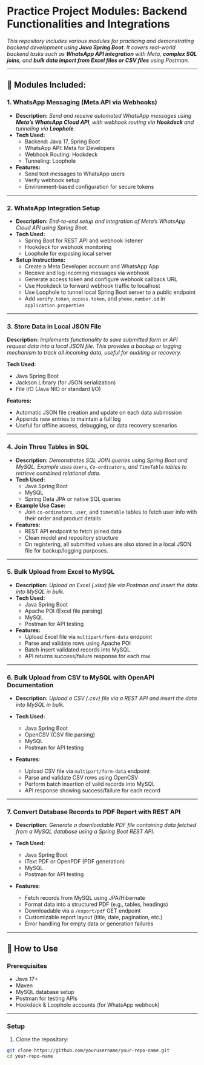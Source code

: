 # Practice Project Modules: Backend Functionalities and Integrations

*This repository includes various modules for practicing and demonstrating backend development using **Java Spring Boot**. It covers real-world backend tasks such as **WhatsApp API integration** with Meta, **complex SQL joins**, and **bulk data import from Excel files or CSV files** using Postman.*

---

## 🚀 Modules Included:

### 1. WhatsApp Messaging (Meta API via Webhooks)
- **Description:** *Send and receive automated WhatsApp messages using **Meta’s WhatsApp Cloud API**, with webhook routing via **Hookdeck** and tunneling via **Loophole**.*
- **Tech Used:** 
  - Backend: Java 17, Spring Boot  
  - WhatsApp API: Meta for Developers  
  - Webhook Routing: Hookdeck  
  - Tunneling: Loophole
- **Features:**
  - Send text messages to WhatsApp users
  - Verify webhook setup
  - Environment-based configuration for secure tokens

---

### 2. WhatsApp Integration Setup
- **Description:** *End-to-end setup and integration of Meta’s WhatsApp Cloud API using Spring Boot.*
- **Tech Used:** 
  - Spring Boot for REST API and webhook listener  
  - Hookdeck for webhook monitoring  
  - Loophole for exposing local server
- **Setup Instructions:**
  - Create a Meta Developer account and WhatsApp App
  - Receive and log incoming messages via webhook
  - Generate access token and configure webhook callback URL
  - Use Hookdeck to forward webhook traffic to localhost
  - Use Loophole to tunnel local Spring Boot server to a public endpoint
  - Add `verify.token`, `access.token`, and `phone.number.id` in `application.properties`

---

### 3. Store Data in Local JSON File
**Description:** *Implements functionality to save submitted form or API request data into a local JSON file. This provides a backup or logging mechanism to track all incoming data, useful for auditing or recovery.*

**Tech Used:**
 - Java Spring Boot
 - Jackson Library (for JSON serialization)
 - File I/O (Java NIO or standard I/O)

**Features:**
 - Automatic JSON file creation and update on each data submission
 - Appends new entries to maintain a full log
 - Useful for offline access, debugging, or data recovery scenarios

---

### 4. Join Three Tables in SQL
- **Description:** *Demonstrates SQL JOIN queries using Spring Boot and MySQL. Example uses `Users`, `Co-ordinators`, and `TimeTable` tables to retrieve combined relational data.*
- **Tech Used:** 
  - Java Spring Boot  
  - MySQL  
  - Spring Data JPA or native SQL queries
- **Example Use Case:**
  - Join `co-ordinators`, `user`, and `timetable` tables to fetch user info with their order and product details
- **Features:**
  - REST API endpoint to fetch joined data
  - Clean model and repository structure
  - On registering, all submitted values are also stored in a local JSON file for backup/logging purposes.

---

### 5. Bulk Upload from Excel to MySQL
- **Description:** *Upload an Excel (.xlsx) file via Postman and insert the data into MySQL in bulk.*
- **Tech Used:** 
  - Java Spring Boot  
  - Apache POI (Excel file parsing)  
  - MySQL  
  - Postman for API testing
- **Features:**
  - Upload Excel file via `multipart/form-data` endpoint
  - Parse and validate rows using Apache POI
  - Batch insert validated records into MySQL
  - API returns success/failure response for each row

---

 ### 6. Bulk Upload from CSV to MySQL with OpenAPI Documentation
 - **Description:** *Upload a CSV (.csv) file via a REST API and insert the data into MySQL in bulk.*
 - **Tech Used:**
    - Java Spring Boot
    - OpenCSV (CSV file parsing)
    - MySQL
    - Postman for API testing

 - **Features**:
    - Upload CSV file via `multipart/form-data` endpoint
    - Parse and validate CSV rows using OpenCSV
    - Perform batch insertion of valid records into MySQL
    - API response showing success/failure for each record

---


### 7. Convert Database Records to PDF Report with REST API

- **Description:** *Generate a downloadable PDF file containing data fetched from a MySQL database using a Spring Boot REST API.*

- **Tech Used:**

  - Java Spring Boot
  - iText PDF or OpenPDF (PDF generation)
  - MySQL
  - Postman for API testing

- **Features**:

  - Fetch records from MySQL using JPA/Hibernate
  - Format data into a structured PDF (e.g., tables, headings)
  - Downloadable via a `/export/pdf` GET endpoint
  - Customizable report layout (title, date, pagination, etc.)
  - Error handling for empty data or generation failures


---

## 🧪 How to Use

### Prerequisites
- Java 17+
- Maven
- MySQL database setup
- Postman for testing APIs
- Hookdeck & Loophole accounts (for WhatsApp webhook)

---

### Setup

1. Clone the repository:
```bash
git clone https://github.com/yourusername/your-repo-name.git
cd your-repo-name
